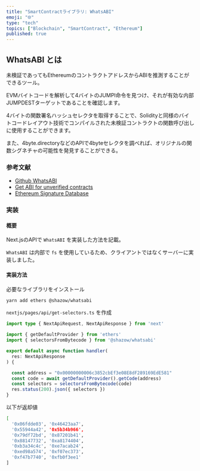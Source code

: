 ```yaml
---
title: "SmartContractライブラリ: WhatsABI"
emoji: "🌐"
type: "tech"
topics: ["Blockchain", "SmartContract", "Ethereum"]
published: true
---
```


## WhatsABI とは

未検証であってもEthereumのコントラクトアドレスからABIを推測することができるツール。

EVMバイトコードを解析して4バイトのJUMPI命令を見つけ、それが有効な内部JUMPDESTターゲットであることを確認します。

4バイトの関数署名ハッシュセレクタを取得することで、Solidityと同様のバイトコードレイアウト技術でコンパイルされた未検証コントラクトの関数呼び出しに使用することができます。

また、4byte.directoryなどのAPIで4byteセレクタを調べれば、オリジナルの関数シグネチャの可能性を発見することができる。

### 参考文献

- [Github WhatsABI](https://github.com/shazow/whatsabi/)
- [Get ABI for unverified contracts](https://abi.w1nt3r.xyz/)
- [Ethereum Signature Database](https://www.4byte.directory/)

### 実装

#### 概要

Next.jsのAPIで `WhatsABI` を実装した方法を記載。

`WhatsABI` は内部で `fs` を使用しているため、クライアントではなくサーバーに実装しました。

#### 実装方法

必要なライブラリをインストール

```bash
yarn add ethers @shazow/whatsabi
```

`nextjs/pages/api/get-selectors.ts` を作成

```typescript
import type { NextApiRequest, NextApiResponse } from 'next'

import { getDefaultProvider } from 'ethers'
import { selectorsFromBytecode } from '@shazow/whatsabi'

export default async function handler(
  res: NextApiResponse
) {

  const address = "0x00000000006c3852cbEf3e08E8dF289169EdE581"
  const code = await getDefaultProvider().getCode(address)
  const selectors = selectorsFromBytecode(code)
  res.status(200).json({ selectors })
}
```

以下が返却値

```bash
[
  '0x06fdde03', '0x46423aa7',
  '0x55944a42', '0x5b34b966',
  '0x79df72bd', '0x87201b41',
  '0x88147732', '0xa8174404',
  '0xb3a34c4c', '0xe7acab24',
  '0xed98a574', '0xf07ec373',
  '0xf47b7740', '0xfb0f3ee1'
]
```
